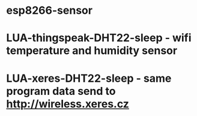 # esp8266-sensor
# LUA-thingspeak-DHT22-sleep - wifi temperature and humidity sensor
# LUA-xeres-DHT22-sleep - same program data send to http://wireless.xeres.cz
